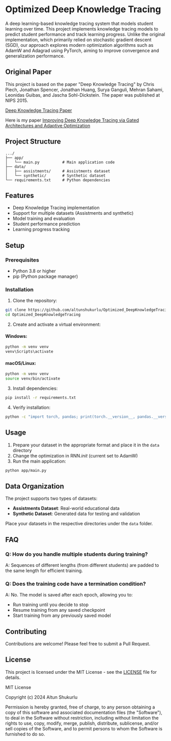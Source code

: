 # Optimized Deep Knowledge Tracing

A deep learning-based knowledge tracing system that models student learning over time. This project implements knowledge tracing models to predict student performance and track learning progress. Unlike the original implementation, which primarily relied on stochastic gradient descent (SGD), our approach explores modern optimization algorithms such as AdamW and Adagrad using PyTorch, aiming to improve convergence and generalization performance.

## Original Paper

This project is based on the paper "Deep Knowledge Tracing" by Chris Piech, Jonathan Spencer, Jonathan Huang, Surya Ganguli, Mehran Sahami, Leonidas Guibas, and Jascha Sohl-Dickstein. The paper was published at NIPS 2015.

[Deep Knowledge Tracing Paper](http://stanford.edu/~cpiech/bio/papers/deepKnowledgeTracing.pdf)

Here is my paper [Improving Deep Knowledge Tracing via Gated Architectures and Adaptive Optimization](https://arxiv.org/abs/2504.20070)

## Project Structure

```
.../
├── app/
│   └── main.py          # Main application code
├── data/
│   ├── assistments/     # Assistments dataset
│   └── synthetic/       # Synthetic dataset
└── requirements.txt     # Python dependencies
```

## Features

- Deep Knowledge Tracing implementation
- Support for multiple datasets (Assistments and synthetic)
- Model training and evaluation
- Student performance prediction
- Learning progress tracking

## Setup

### Prerequisites

- Python 3.8 or higher
- pip (Python package manager)

### Installation

1. Clone the repository:
```bash
git clone https://github.com/altunshukurlu/Optimized_DeepKnowledgeTracing.git
cd Optimized_DeepKnowledgeTracing
```

2. Create and activate a virtual environment:

#### Windows:
```bash
python -m venv venv
venv\Scripts\activate
```

#### macOS/Linux:
```bash
python -m venv venv
source venv/bin/activate
```

3. Install dependencies:
```bash
pip install -r requirements.txt
```

4. Verify installation:
```bash
python -c "import torch, pandas; print(torch.__version__, pandas.__version__)"
```

## Usage

1. Prepare your dataset in the appropriate format and place it in the `data` directory
2. Change the optimization in RNN._init_ (current set to AdamW)
3. Run the main application:
```bash
python app/main.py
```

## Data Organization

The project supports two types of datasets:

- **Assistments Dataset**: Real-world educational data
- **Synthetic Dataset**: Generated data for testing and validation

Place your datasets in the respective directories under the `data` folder.

## FAQ

### Q: How do you handle multiple students during training?
A: Sequences of different lengths (from different students) are padded to the same length for efficient training.

### Q: Does the training code have a termination condition?
A: No. The model is saved after each epoch, allowing you to:
- Run training until you decide to stop
- Resume training from any saved checkpoint
- Start training from any previously saved model

## Contributing

Contributions are welcome! Please feel free to submit a Pull Request.

## License

This project is licensed under the MIT License - see the [LICENSE](LICENSE) file for details.

MIT License

Copyright (c) 2024 Altun Shukurlu

Permission is hereby granted, free of charge, to any person obtaining a copy
of this software and associated documentation files (the "Software"), to deal
in the Software without restriction, including without limitation the rights
to use, copy, modify, merge, publish, distribute, sublicense, and/or sell
copies of the Software, and to permit persons to whom the Software is
furnished to do so.
